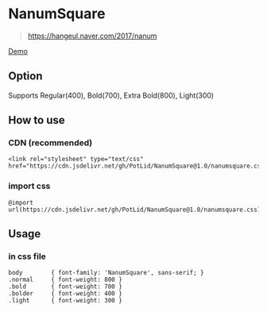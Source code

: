 # NanumSquare
> https://hangeul.naver.com/2017/nanum

[Demo](https://htmlpreview.github.io/?https://github.com/PotLid/NanumSquare/blob/master/index.html)

## Option
Supports Regular(400), Bold(700), Extra Bold(800), Light(300)

## How to use

### CDN (recommended)
	<link rel="stylesheet" type="text/css" href="https://cdn.jsdelivr.net/gh/PotLid/NanumSquare@1.0/nanumsquare.css">

### import css
	@import url(https://cdn.jsdelivr.net/gh/PotLid/NanumSquare@1.0/nanumsquare.css);

## Usage
### in css file
	body		{ font-family: 'NanumSquare', sans-serif; }
	.normal		{ font-weight: 800 }
	.bold		{ font-weight: 700 }
	.bolder		{ font-weight: 400 }
	.light		{ font-weight: 300 }
